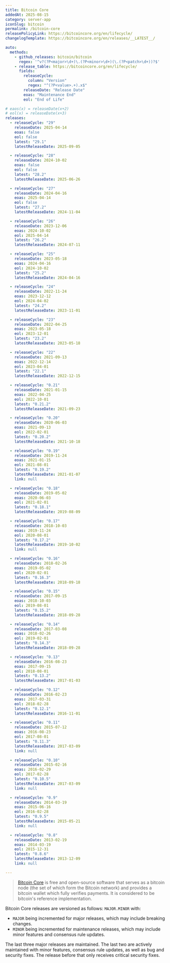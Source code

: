 ```yaml
---
title: Bitcoin Core
addedAt: 2025-08-15
category: server-app
iconSlug: bitcoin
permalink: /bitcoin-core
releasePolicyLink: https://bitcoincore.org/en/lifecycle/
changelogTemplate: https://bitcoincore.org/en/releases/__LATEST__/

auto:
  methods:
    - github_releases: bitcoin/bitcoin
      regex: '^v?(?P<major>\d+)\.(?P<minor>\d+)(\.(?P<patch>\d+))?$'
    - release_table: https://bitcoincore.org/en/lifecycle/
      fields:
        releaseCycle:
          column: "Version"
          regex: "^(?P<value>.+).x$"
        releaseDate: "Release Date"
        eoas: "Maintenance End"
        eol: "End of Life"

# eaos(x) = releaseDate(x+2)
# eol(x) = releaseDate(x+3)
releases:
  - releaseCycle: "29"
    releaseDate: 2025-04-14
    eoas: false
    eol: false
    latest: "29.1"
    latestReleaseDate: 2025-09-05

  - releaseCycle: "28"
    releaseDate: 2024-10-02
    eoas: false
    eol: false
    latest: "28.2"
    latestReleaseDate: 2025-06-26

  - releaseCycle: "27"
    releaseDate: 2024-04-16
    eoas: 2025-04-14
    eol: false
    latest: "27.2"
    latestReleaseDate: 2024-11-04

  - releaseCycle: "26"
    releaseDate: 2023-12-06
    eoas: 2024-10-02
    eol: 2025-04-14
    latest: "26.2"
    latestReleaseDate: 2024-07-11

  - releaseCycle: "25"
    releaseDate: 2023-05-18
    eoas: 2024-04-16
    eol: 2024-10-02
    latest: "25.2"
    latestReleaseDate: 2024-04-16

  - releaseCycle: "24"
    releaseDate: 2022-11-24
    eoas: 2023-12-12
    eol: 2024-04-02
    latest: "24.2"
    latestReleaseDate: 2023-11-01

  - releaseCycle: "23"
    releaseDate: 2022-04-25
    eoas: 2023-05-18
    eol: 2023-12-01
    latest: "23.2"
    latestReleaseDate: 2023-05-18

  - releaseCycle: "22"
    releaseDate: 2021-09-13
    eoas: 2022-12-14
    eol: 2023-04-01
    latest: "22.1"
    latestReleaseDate: 2022-12-15

  - releaseCycle: "0.21"
    releaseDate: 2021-01-15
    eoas: 2022-04-25
    eol: 2022-10-01
    latest: "0.21.2"
    latestReleaseDate: 2021-09-23

  - releaseCycle: "0.20"
    releaseDate: 2020-06-03
    eoas: 2021-09-13
    eol: 2022-02-01
    latest: "0.20.2"
    latestReleaseDate: 2021-10-18

  - releaseCycle: "0.19"
    releaseDate: 2019-11-24
    eoas: 2021-01-15
    eol: 2021-08-01
    latest: "0.19.2"
    latestReleaseDate: 2021-01-07
    link: null

  - releaseCycle: "0.18"
    releaseDate: 2019-05-02
    eoas: 2020-06-03
    eol: 2021-02-01
    latest: "0.18.1"
    latestReleaseDate: 2019-08-09

  - releaseCycle: "0.17"
    releaseDate: 2018-10-03
    eoas: 2019-11-24
    eol: 2020-08-01
    latest: "0.17.2"
    latestReleaseDate: 2019-10-02
    link: null

  - releaseCycle: "0.16"
    releaseDate: 2018-02-26
    eoas: 2019-05-02
    eol: 2020-02-01
    latest: "0.16.3"
    latestReleaseDate: 2018-09-18

  - releaseCycle: "0.15"
    releaseDate: 2017-09-15
    eoas: 2018-10-03
    eol: 2019-08-01
    latest: "0.15.2"
    latestReleaseDate: 2018-09-28

  - releaseCycle: "0.14"
    releaseDate: 2017-03-08
    eoas: 2018-02-26
    eol: 2019-02-01
    latest: "0.14.3"
    latestReleaseDate: 2018-09-28

  - releaseCycle: "0.13"
    releaseDate: 2016-08-23
    eoas: 2017-09-15
    eol: 2018-08-01
    latest: "0.13.2"
    latestReleaseDate: 2017-01-03

  - releaseCycle: "0.12"
    releaseDate: 2016-02-23
    eoas: 2017-03-31
    eol: 2018-02-28
    latest: "0.12.1"
    latestReleaseDate: 2016-11-01

  - releaseCycle: "0.11"
    releaseDate: 2015-07-12
    eoas: 2016-08-23
    eol: 2017-08-01
    latest: "0.11.3"
    latestReleaseDate: 2017-03-09
    link: null

  - releaseCycle: "0.10"
    releaseDate: 2015-02-16
    eoas: 2016-02-29
    eol: 2017-02-28
    latest: "0.10.5"
    latestReleaseDate: 2017-03-09
    link: null

  - releaseCycle: "0.9"
    releaseDate: 2014-03-19
    eoas: 2015-06-16
    eol: 2016-02-28
    latest: "0.9.5"
    latestReleaseDate: 2015-05-21
    link: null

  - releaseCycle: "0.8"
    releaseDate: 2013-02-19
    eoas: 2014-03-19
    eol: 2015-12-31
    latest: "0.8.6"
    latestReleaseDate: 2013-12-09
    link: null

---
```


> [Bitcoin Core](https://bitcoincore.org/) is free and open-source software that serves as a bitcoin node (the set of which form the Bitcoin network)
> and provides a bitcoin wallet which fully verifies payments.
> It is considered to be bitcoin's reference implementation.

Bitcoin Core releases are versioned as follows: `MAJOR.MINOR` with:

- `MAJOR` being incremented for major releases, which may include breaking changes.
- `MINOR` being incremented for maintenance releases, which may include minor features and consensus rule updates.

The last three major releases are maintained.
The last two are actively maintained with minor features, consensus rule updates, as well as bug and security fixes.
The release before that only receives critical security fixes.
